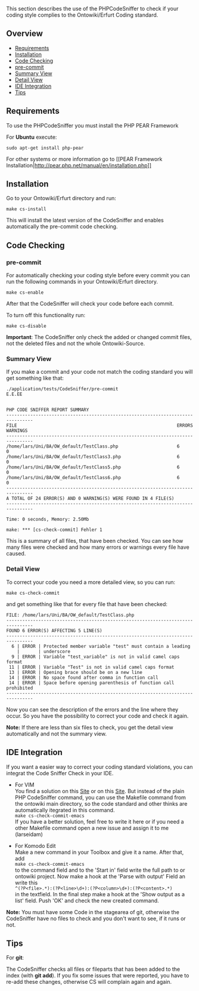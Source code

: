 This section describes the use of the PHPCodeSniffer to check if your coding style complies to the Ontowiki/Erfurt Coding standard.

## Overview ##

* [Requirements](#requirements)
* [Installation](#installation)
* [Code Checking](#codechecking)
 * [pre-commit](#precommit)
 * [Summary View](#summaryview)
 * [Detail View](#detailview)
 * [IDE Integration](#ideintegration)
* [Tips](#tips)

<a id="requirements"></a>
## Requirements ##

To use the PHPCodeSniffer you must install the PHP PEAR Framework

For **Ubuntu** execute:

    sudo apt-get install php-pear


For other systems or more information go to
[[PEAR Framework Installation|http://pear.php.net/manual/en/installation.php]]

<a id="installation"></a>
## Installation ##

Go to your Ontowiki/Erfurt directory and run:

    make cs-install


This will install the latest version of the CodeSniffer and enables automatically the pre-commit code checking.

<a id="codechecking"></a>
## Code Checking ##
<a id="precommit"></a>
### pre-commit ###
For automatically checking your coding style before every commit you can run the following commands in your Ontowiki/Erfurt directory.

    make cs-enable

After that the CodeSniffer will check your code before each commit.

To turn off this functionality run:

    make cs-disable

**Important**:
The CodeSniffer only check the added or changed commit files, not the deleted files and not the whole Ontowiki-Source.

<a id="summaryview"></a>
### Summary View ###
If you make a commit and your code not match the coding standard you will get something like that:

    ./application/tests/CodeSniffer/pre-commit
    E.E.EE


    PHP CODE SNIFFER REPORT SUMMARY
    --------------------------------------------------------------------------------
    FILE                                                            ERRORS  WARNINGS
    --------------------------------------------------------------------------------
    /home/lars/Uni/BA/OW_default/TestClass.php                      6       0
    /home/lars/Uni/BA/OW_default/TestClass3.php                     6       0
    /home/lars/Uni/BA/OW_default/TestClass5.php                     6       0
    /home/lars/Uni/BA/OW_default/TestClass6.php                     6       0
    --------------------------------------------------------------------------------
    A TOTAL OF 24 ERROR(S) AND 0 WARNING(S) WERE FOUND IN 4 FILE(S)
    --------------------------------------------------------------------------------

    Time: 0 seconds, Memory: 2.50Mb

    make: *** [cs-check-commit] Fehler 1

This is a summary of all files, that have been checked. You can see how many files were checked and how many errors or warnings every file have caused.

<a id="detailview"></a>
### Detail View ###
To correct your code you need a more detailed view, so you can run:

    make cs-check-commit

and get something like that for every file that have been checked:

    FILE: /home/lars/Uni/BA/OW_default/TestClass.php
    --------------------------------------------------------------------------------
    FOUND 6 ERROR(S) AFFECTING 5 LINE(S)
    --------------------------------------------------------------------------------
      6 | ERROR | Protected member variable "test" must contain a leading
        |       | underscore
      9 | ERROR | Variable "test_variable" is not in valid camel caps format
     11 | ERROR | Variable "Test" is not in valid camel caps format
     13 | ERROR | Opening brace should be on a new line
     14 | ERROR | No space found after comma in function call
     14 | ERROR | Space before opening parenthesis of function call prohibited
    --------------------------------------------------------------------------------

Now you can see the description of the errors and the line where they occur.
So you have the possibility to correct your code and check it again.

**Note:** If there are less than six files to check, you get the detail view automatically and not the summary view.

<a id="ideintegration"></a>
## IDE Integration ##
If you want a easier way to correct your coding standard violations, you can integrat the Code Sniffer Check in your IDE.  

* For VIM  
You find a solution on this 
[Site](http://joncairns.com/2012/03/vim-with-php-code-sniffer-mess-detector-and-code-coverage/)
or on this
[Site](http://www.koch.ro/blog/index.php?/archives/62-Integrate-PHP-CodeSniffer-in-VIM.html).
But instead of the plain PHP CodeSniffer command, you can use the Makefile command from the ontowiki main directory,
so the code standard and other thinks are automatically itegrated in this command.  
`make cs-check-commit-emacs`  
If you have a better solution, feel free to write it here or if you need a other Makefile command open a new issue
and assign it to me (larseidam)

* For Komodo Edit  
Make a new command in your Toolbox and give it a name. After that, add  
`make cs-check-commit-emacs`  
to the command field and to the 'Start in' field
write the full path to or ontowiki project. Now make a hook at the 'Parse with output'
Field an write this  
`^(?P<file>.*):(?P<line>\d+):(?P<column>\d+):(?P<content>.*)`  
in the textfield. In the final step make a hook at the 'Show output as a list' field.
Push 'OK' and check the new created command.

**Note:** You must have some Code in the stagearea of git, otherwise the CodeSniffer have no files to check and you don't
want to see, if it runs or not.

<a id="tips"></a>
## Tips ##
For **git**:

The CodeSniffer checks all files or fileparts that has been added to the index (with **git add**). If you fix some issues that were reported, you have to re-add these changes, otherwise CS will complain again and again.